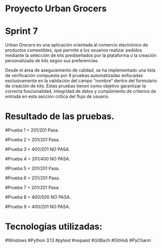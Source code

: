 # Proyecto Urban Grocers 

# Sprint 7

Urban Grocers es una aplicación orientada al comercio electrónico de productos comestibles, que permite a los usuarios realizar pedidos mediante la selección de kits prediseñados por la plataforma o la creación personalizada de kits según sus preferencias.

Desde el área de aseguramiento de calidad, se ha implementado una lista de verificación compuesta por 9 pruebas automatizadas enfocadas exclusivamente en la validación del campo “nombre” dentro del formulario de creación de kits. Estas pruebas tienen como objetivo garantizar la correcta funcionalidad, integridad de datos y cumplimiento de criterios de entrada en esta sección crítica del flujo de usuario.


# Resultado de las pruebas.

#Prueba 1 = 201/201 Pasa.

#Prueba 2 = 201/201 Pasa.

#Prueba 3 = 400/201 NO PASA.

#Prueba 4 = 201/400 NO PASA.

#Prueba 5 = 201/201 Pasa.

#Prueba 6 = 201/201 Pasa.

#Prueba 7 = 201/201 Pasa.

#Prueba 8 = 400/500 NO PASA.

#Prueba 9 = 400/201 NO PASA.


# Tecnologías utilizadas:

#Windows
#Python 3.13
#pytest
#request
#GitBach
#GitHub
#PyCharm
